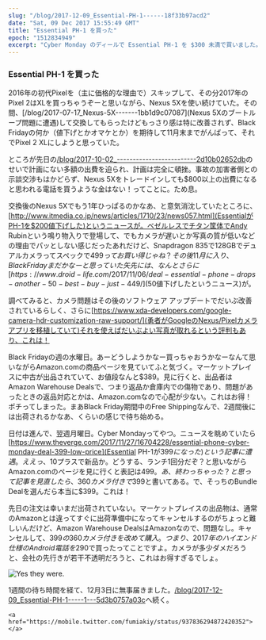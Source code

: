 ```yaml
---
slug: "/blog/2017-12-09_Essential-PH-1------18f33b97acd2"
date: "Sat, 09 Dec 2017 15:55:49 GMT"
title: "Essential PH-1 を買った"
epoch: "1512834949"
excerpt: "Cyber Monday のディールで Essential PH-1 を $300 未満で買いました。"
---
```


### Essential PH-1 を買った

2016年の初代Pixelを（主に価格的な理由で）スキップして、その分2017年のPixel 2はXLを買っちゃうぞーと思いながら、Nexus 5Xを使い続けていた。その間、[/blog/2017-07-17_Nexus-5X-------1bb1d9c07087](Nexus 5Xのブートループ問題に遭遇)して交換してもらったけどもっさり感は特に改善されず、Black Fridayの何か（値下げとかオマケとか）を期待して11月末までがんばって、それでPixel 2 XLにしようと思っていた。

ところが先日の[/blog/2017-10-02_-------------------------2d10b02652db](自転車事故)のせいで計画にない多額の出費を迫られ、計画は完全に頓挫。事故の加害者側との示談交渉もはかどらず、Nexus 5Xをトレードインしても$800以上の出費になると思われる電話を買うような金はない！ってことに。ため息。

交換後のNexus 5Xでもう1年ひっぱるのかなあ、と意気消沈していたところに、[http://www.itmedia.co.jp/news/articles/1710/23/news057.html](EssentialがPH-1を$200値下げした)というニュースが。ベゼルレスでチタン筐体でAndy Rubinという鳴り物入りで登場して、でもカメラが遅いとか写真の質が低いなどの理由でパッとしない感じだったあれだけど、Snapdragon 835で128GBでデュアルカメラってスペックで$499ってお買い得じゃね？その後11月に入り、Black Fridayまだかなーと思っていた矢先には、なんとさらに[https://www.droid-life.com/2017/11/06/deal-essential-phone-drops-another-50-best-buy-just-449/]($50値下げしたというニュース)が。

調べてみると、カメラ問題はその後のソフトウェア アップデートでだいぶ改善されているらしく、さらに[https://www.xda-developers.com/google-camera-hdr-customization-raw-support/](勇者がGoogleのNexus/Pixelカメラアプリを移植していて)それを使えばだいぶよい写真が取れるという評判もあり、これは！

Black Fridayの週の水曜日。あーどうしようかなー買っちゃおうかなーなんて思いながらAmazon.comの商品ページを見ていてふと気づく。マーケットプレイスに中古が出品されていて、お値段なんと$389。見に行くと、出品者はAmazon Warehouse Dealsで、つまり返品か倉庫内での傷物であり、問題があったときの返品対応とかは、Amazon.comなので心配が少ない。これはお得！ポチってしまった。まあBlack Friday期間中のFree Shippingなんで、2週間後には出荷されるかなあ、くらいの感じで待ち始める。

日付は進んで、翌週月曜日。Cyber Mondayってやつ。ニュースを眺めていたら[https://www.theverge.com/2017/11/27/16704228/essential-phone-cyber-monday-deal-399-low-price](Essential PH-1が$399になった)という記事に遭遇。ええっ、$10プラスで新品か。どうする、ランチ1回分だぞ？と思いながらAmazon.comのページを見に行くと表記は$499。あ、終わっちゃった？と思って記事を見直したら、360カメラ付きで$399と書いてある。で、そっちのBundle Dealを選んだら本当に$399。これは！

先日の注文は幸いまだ出荷されていない。マーケットプレイスの出品物は、通常のAmazonとは違ってすぐに出荷準備中になってキャンセルするのがちょっと難しいんだけど、Amazon Warehouse DealsはAmazonなので、問題なし。キャンセルして、$399の360カメラ付きを改めて購入。つまり、2017年のハイエンド仕様のAndroid電話を$290で買ったってことですよ。カメラが多少ダメだろうと、会社の先行きが若干不透明だろうと、これはお得すぎるでしょ。

![Yes they were.](/images/1*Gij1N5kDwkpSx5dhnVjM0A.png)

1週間の待ち時間を経て、12月3日に無事届きました。[/blog/2017-12-09_Essential-PH-1-----1---5d3b0757a03c](1週間後の使用感)へ続く。

```
<a href="https://mobile.twitter.com/fumiakiy/status/937836294872420352"></a>
```

